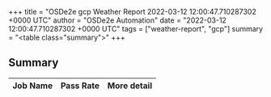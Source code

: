 +++
title = "OSDe2e gcp Weather Report 2022-03-12 12:00:47.710287302 +0000 UTC"
author = "OSDe2e Automation"
date = "2022-03-12 12:00:47.710287302 +0000 UTC"
tags = ["weather-report", "gcp"]
summary = "<table class=\"summary\"></table>"
+++
## Summary

| Job Name | Pass Rate | More detail |
|----------|-----------|-------------|




